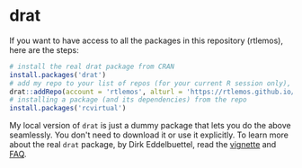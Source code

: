 # drat
If you want to have access to all the packages in this repository (rtlemos), here are the steps:
```r
# install the real drat package from CRAN
install.packages('drat')
# add my repo to your list of repos (for your current R session only), thanks to my drat package
drat::addRepo(account = 'rtlemos', alturl = 'https://rtlemos.github.io/drat/')
# installing a package (and its dependencies) from the repo
install.packages('rcvirtual')
```
My local version of `drat` is just a dummy package that lets you do the above seamlessly. 
You don't need to download it or use it explicitly.
To learn more about the real `drat` package, by Dirk Eddelbuettel, read the [vignette](https://cran.rstudio.com/web/packages/drat/vignettes/DratForPackageUsers.html) and [FAQ](https://cran.rstudio.com/web/packages/drat/vignettes/DratFAQ.html).
